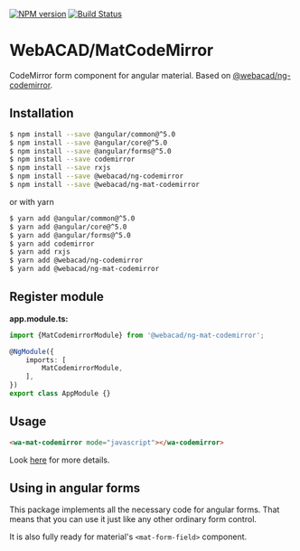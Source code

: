 [![NPM version](https://img.shields.io/npm/v/@webacad/ng-mat-codemirror.svg?style=flat-square)](https://www.npmjs.com/package/@webacad/ng-mat-codemirror)
[![Build Status](https://img.shields.io/travis/Web-ACAD/ng-mat-codemirror.svg?style=flat-square)](https://travis-ci.org/Web-ACAD/ng-mat-codemirror)

# WebACAD/MatCodeMirror

CodeMirror form component for angular material. Based on [@webacad/ng-codemirror](https://github.com/Web-ACAD/ng-codemirror).

## Installation

```bash
$ npm install --save @angular/common@^5.0
$ npm install --save @angular/core@^5.0
$ npm install --save @angular/forms@^5.0
$ npm install --save codemirror
$ npm install --save rxjs
$ npm install --save @webacad/ng-codemirror
$ npm install --save @webacad/ng-mat-codemirror
```

or with yarn

```bash
$ yarn add @angular/common@^5.0
$ yarn add @angular/core@^5.0
$ yarn add @angular/forms@^5.0
$ yarn add codemirror
$ yarn add rxjs
$ yarn add @webacad/ng-codemirror
$ yarn add @webacad/ng-mat-codemirror
```

## Register module

**app.module.ts:**

```typescript
import {MatCodemirrorModule} from '@webacad/ng-mat-codemirror';

@NgModule({
	imports: [
		MatCodemirrorModule,
	],
})
export class AppModule {}
```

## Usage

```html
<wa-mat-codemirror mode="javascript"></wa-codemirror>
```

Look [here](https://github.com/Web-ACAD/ng-codemirror#usage) for more details.

## Using in angular forms

This package implements all the necessary code for angular forms. That means that you can use it just like any other 
ordinary form control.

It is also fully ready for material's `<mat-form-field>` component.
